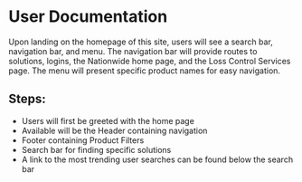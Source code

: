 # User Documentation

Upon landing on the homepage of this site, users will see a search bar, navigation bar, and menu.
The navigation bar will provide routes to solutions, logins, the Nationwide home page, and the Loss Control Services page. The menu will present specific product names for easy navigation.

## Steps:
- Users will first be greeted with the home page
- Available will be the Header containing navigation
- Footer containing Product Filters
- Search bar for finding specific solutions
- A link to the most trending user searches can be found below the search bar
